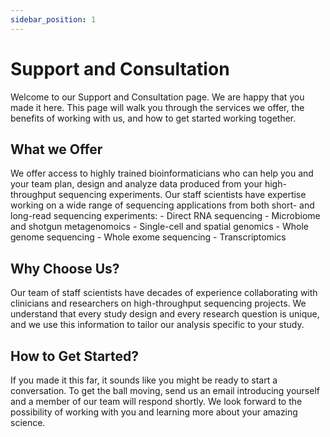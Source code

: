 ```yaml
---
sidebar_position: 1
---
```


# Support and Consultation

Welcome to our Support and Consultation page.  We are happy that you made it here.  This page will walk you through the services we offer, the benefits of working with us, and how to get started working together.

## What we Offer

We offer access to highly trained bioinformaticians who can help you and your team plan, design and analyze data produced from your high-throughput sequencing experiments.  Our staff scientists have expertise working on a wide range of sequencing applications from both short- and long-read sequencing experiments:
    - Direct RNA sequencing
    - Microbiome and shotgun metagenomoics
    - Single-cell and spatial genomics
    - Whole genome sequencing
    - Whole exome sequencing
    - Transcriptomics

## Why Choose Us?

Our team of staff scientists have decades of experience collaborating with clinicians and researchers on high-throughput sequencing projects.  We understand that every study design and every research question is unique, and we use this information to tailor our analysis specific to your study.

## How to Get Started?

If you made it this far, it sounds like you might be ready to start a conversation.  To get the ball moving, send us an email introducing yourself and a member of our team will respond shortly.  We look forward to the possibility of working with you and learning more about your amazing science.